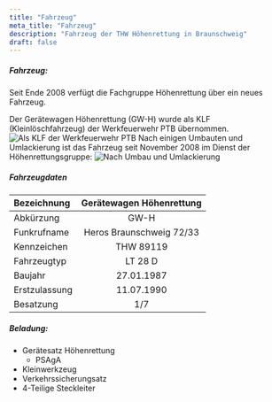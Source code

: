 ```yaml
---
title: "Fahrzeug"
meta_title: "Fahrzeug"
description: "Fahrzeug der THW Höhenrettung in Braunschweig"
draft: false
---
```

##### Fahrzeug:

Seit Ende 2008 verfügt die Fachgruppe Höhenrettung über ein neues Fahrzeug. 

Der Gerätewagen Höhenrettung (GW-H) wurde als KLF (Kleinlöschfahrzeug) der Werkfeuerwehr PTB übernommen.
![Als KLF der Werkfeuerwehr PTB](/images/vehicle/KLF.jpg)
Nach einigen Umbauten und Umlackierung ist das Fahrzeug seit November 2008 im Dienst der Höhenrettungsgruppe:
![Nach Umbau und Umlackierung](/images/vehicle/GWH.jpg)

##### Fahrzeugdaten

| Bezeichnung   | Gerätewagen Höhenrettung |
|:--------------|:------------------------:|
| Abkürzung     |           GW-H           |
| Funkrufname   | Heros Braunschweig 72/33 |
| Kennzeichen   |        THW 89119         |
| Fahrzeugtyp   |         LT 28 D          |
| Baujahr       |        27.01.1987        |
| Erstzulassung |        11.07.1990        |
| Besatzung     |           1/7            |

##### Beladung:

- Gerätesatz Höhenrettung
  - PSAgA
- Kleinwerkzeug
- Verkehrssicherungsatz
- 4-Teilige Steckleiter
